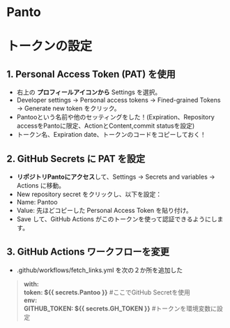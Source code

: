 # Panto
# トークンの設定
## 1. Personal Access Token (PAT) を使用
- 右上の **プロフィールアイコンから** Settings を選択。
- Developer settings → Personal access tokens → Fined-grained Tokens → Generate new token をクリック。
- Pantooという名前や他のセッティングをした！(Expiration、Repository accessをPantoに限定、ActionとContent,commit statusを設定)
- トークン名、Expiration date、トークンのコードをコピーしておく！  

## 2. GitHub Secrets に PAT を設定
- **リポジトリPantoにアクセス**して、Settings → Secrets and variables → Actions に移動。
- New repository secret をクリックし、以下を設定：
- Name: Pantoo
- Value: 先ほどコピーした Personal Access Token を貼り付け。
- Save して、GitHub Actions がこのトークンを使って認証できるようにします。  

## 3. GitHub Actions ワークフローを変更
- .github/workflows/fetch_links.yml を次の２か所を追加した
>**with:  
          token: ${{ secrets.Pantoo }}**  #ここでGitHub Secretを使用  
>**env:  
          GITHUB_TOKEN: ${{ secrets.GH_TOKEN }}**  #トークンを環境変数に設定  
